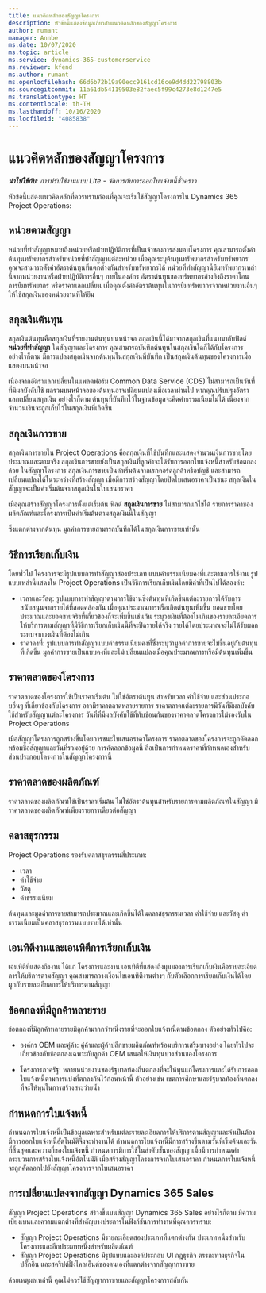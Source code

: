 ```yaml
---
title: แนวคิดหลักของสัญญาโครงการ
description: หัวข้อนี้แสดงข้อมูลเกี่ยวกับแนวคิดหลักของสัญญาโครงการ
author: rumant
manager: Annbe
ms.date: 10/07/2020
ms.topic: article
ms.service: dynamics-365-customerservice
ms.reviewer: kfend
ms.author: rumant
ms.openlocfilehash: 66d6b72b19a90ecc9161cd16ce9d4dd22798803b
ms.sourcegitcommit: 11a61db54119503e82faec5f99c4273e8d1247e5
ms.translationtype: HT
ms.contentlocale: th-TH
ms.lasthandoff: 10/16/2020
ms.locfileid: "4085838"
---
```

# <a name="key-concepts-of-project-contracts"></a>แนวคิดหลักของสัญญาโครงการ

_**นำไปใช้กับ:** การปรับใช้งานแบบ Lite - จัดการกับการออกใบแจ้งหนี้ชั่วคราว_

หัวข้อนี้แสดงแนวคิดหลักที่ควรทราบก่อนที่คุณจะเริ่มใช้สัญญาโครงการใน Dynamics 365 Project Operations:

## <a name="contracting-unit"></a>หน่วยตามสัญญา

หน่วยที่ทำสัญญาหมายถึงหน่วยหรือฝ่ายปฏิบัติการที่เป็นเจ้าของการส่งมอบโครงการ คุณสามารถตั้งค่าต้นทุนทรัพยากรสำหรับหน่วยที่ทำสัญญาแต่ละหน่วย เมื่อคุณระบุต้นทุนทรัพยากรสำหรับทรัพยากร คุณจะสามารถตั้งค่าอัตราต้นทุนที่แตกต่างกันสำหรับทรัพยากรได้ หน่วยที่ทำสัญญานี้ยืมทรัพยากรเหล่านี้จากหน่วยงานหรือฝ่ายปฏิบัติการอื่นๆ ภายในองค์กร อัตราต้นทุนของทรัพยากรอ้างอิงถึงราคาโอน การยืมทรัพยากร หรือราคาแลกเปลี่ยน เมื่อคุณตั้งค่าอัตราต้นทุนในการยืมทรัพยากรจากหน่วยงานอื่นๆ ให้ใช้สกุลเงินของหน่วยงานที่ให้ยืม

## <a name="cost-currency"></a>สกุลเงินต้นทุน

สกุลเงินต้นทุนคือสกุลเงินที่รายงานต้นทุนบนหน้าจอ สกุลเงินนี้ได้มาจากสกุลเงินที่แนบมากับฟิลด์ **หน่วยที่ทำสัญญา** ในสัญญาและโครงการ คุณสามารถบันทึกต้นทุนในสกุลเงินใดก็ได้กับโครงการ อย่างไรก็ตาม มีการแปลงสกุลเงินจากต้นทุนในสกุลเงินที่บันทึก เป็นสกุลเงินต้นทุนของโครงการเมื่อแสดงบนหน้าจอ

เนื่องจากอัตราแลกเปลี่ยนในแพลตฟอร์ม Common Data Service (CDS) ไม่สามารถเป็นวันที่ที่มีผลบังคับใช้ ผลรวมบนหน้าจอของต้นทุนอาจเปลี่ยนแปลงเมื่อเวลาผ่านไป หากคุณปรับปรุงอัตราแลกเปลี่ยนสกุลเงิน อย่างไรก็ตาม ต้นทุนที่บันทึกไว้ในฐานข้อมูลจะคิดค่าธรรมเนียมไม่ได้ เนื่องจากจำนวนเงินจะถูกเก็บไว้ในสกุลเงินที่เกิดขึ้น

## <a name="sales-currency"></a>สกุลเงินการขาย

สกุลเงินการขายใน Project Operations คือสกุลเงินที่ใช้บันทึกและแสดงจำนวนเงินการขายโดยประมาณและตามจริง สกุลเงินการขายยังเป็นสกุลเงินที่ลูกค้าจะได้รับการออกใบแจ้งหนี้สำหรับข้อตกลงด้วย ในสัญญาโครงการ สกุลเงินการขายเป็นค่าเริ่มต้นจากเรกคอร์ดลูกค้าหรือบัญชี และสามารถเปลี่ยนแปลงได้ในระหว่างที่สร้างสัญญา เมื่อมีการสร้างสัญญาโดยปิดใบเสนอราคาเป็นชนะ สกุลเงินในสัญญาจะเป็นค่าเริ่มต้นจากสกุลเงินในใบเสนอราคา

เมื่อคุณสร้างสัญญาโครงการตั้งแต่เริ่มต้น ฟิลด์ **สกุลเงินการขาย** ไม่สามารถแก้ไขได้ รายการราคาของผลิตภัณฑ์และโครงการเป็นค่าเริ่มต้นตามสกุลเงินนี้ในสัญญา

ซึ่งแตกต่างจากต้นทุน มูลค่าการขายสามารถบันทึกได้ในสกุลเงินการขายเท่านั้น

## <a name="billing-method"></a>วิธีการเรียกเก็บเงิน

โดยทั่วไป โครงการจะมีรูปแบบการทำสัญญาสองประเภท แบบค่าธรรมเนียมคงที่และตามการใช้งาน รูปแบบเหล่านี้แสดงใน Project Operations เป็นวิธีการเรียกเก็บเงินโดยมีค่าที่เป็นไปได้สองค่า:

- เวลาและวัสดุ: รูปแบบการทำสัญญาตามการใช้งานซึ่งต้นทุนที่เกิดขึ้นแต่ละรายการได้รับการสนับสนุนจากรายได้ที่สอดคล้องกัน เมื่อคุณประมาณการหรือเกิดต้นทุนเพิ่มขึ้น ยอดขายโดยประมาณและยอดขายจริงที่เกี่ยวข้องก็จะเพิ่มขึ้นเช่นกัน ระบุวงเงินที่ต้องไม่เกินของรายละเอียดการให้บริการตามสัญญาที่มีวิธีการเรียกเก็บเงินนี้ที่จะปิดรายได้จริง รายได้โดยประมาณจะไม่ได้รับผลกระทบจากวงเงินที่ต้องไม่เกิน
- ราคาคงที่: รูปแบบการทำสัญญาแบบค่าธรรมเนียมคงที่ซึ่งระบุว่ามูลค่าการขายจะไม่ขึ้นอยู่กับต้นทุนที่เกิดขึ้น มูลค่าการขายเป็นแบบคงที่และไม่เปลี่ยนแปลงเมื่อคุณประมาณการหรือมีต้นทุนเพิ่มขึ้น

## <a name="project-price-lists"></a>ราคาตลาดของโครงการ

ราคาตลาดของโครงการใช้เป็นราคาเริ่มต้น ไม่ใช่อัตราต้นทุน สำหรับเวลา ค่าใช้จ่าย และส่วนประกอบอื่นๆ ที่เกี่ยวข้องกับโครงการ อาจมีราคาตลาดหลายรายการ ราคาตลาดแต่ละรายการมีวันที่มีผลบังคับใช้สำหรับสัญญาแต่ละโครงการ วันที่ที่มีผลบังคับใช้ที่ทับซ้อนกันของราคาตลาดโครงการไม่รองรับใน Project Operations

เมื่อสัญญาโครงการถูกสร้างขึ้นโดยการชนะใบเสนอราคาโครงการ ราคาตลาดของโครงการจะถูกคัดลอกพร้อมชื่อสัญญาและวันที่รวมอยู่ด้วย การคัดลอกข้อมูลนี้ ถือเป็นการกำหนดราคาที่กำหนดเองสำหรับส่วนประกอบโครงการในสัญญาโครงการนี้

## <a name="product-price-lists"></a>ราคาตลาดของผลิตภัณฑ์

ราคาตลาดของผลิตภัณฑ์ใช้เป็นราคาเริ่มต้น ไม่ใช่อัตราต้นทุนสำหรับรายการตามผลิตภัณฑ์ในสัญญา มีราคาตลาดของผลิตภัณฑ์เพียงรายการเดียวต่อสัญญา

## <a name="transaction-classes"></a>คลาสธุรกรรม

Project Operations รองรับคลาสธุรกรรมสี่ประเภท:

- เวลา
- ค่าใช้จ่าย
- วัสดุ
- ค่าธรรมเนียม

ต้นทุนและมูลค่าการขายสามารถประมาณและเกิดขึ้นได้ในคลาสธุรกรรมเวลา ค่าใช้จ่าย และวัสดุ ค่าธรรมเนียมเป็นคลาสธุรกรรมแบบรายได้เท่านั้น

## <a name="work-entities-and-billing-entities"></a>เอนทิตีงานและเอนทิตีการเรียกเก็บเงิน

เอนทิตีที่แสดงถึงงาน ได้แก่ โครงการและงาน เอนทิตีที่แสดงถึงมุมมองการเรียกเก็บเงินคือรายละเอียดการให้บริการตามสัญญา คุณสามารถวางเงื่อนไขเอนทิตีงานต่างๆ กับตัวเลือกการเรียกเก็บเงินได้โดยผูกกับรายละเอียดการให้บริการตามสัญญา

## <a name="multi-customer-deals"></a>ข้อตกลงที่มีลูกค้าหลายราย

ข้อตกลงที่มีลูกค้าหลายรายมีลูกค้ามากกว่าหนึ่งรายที่จะออกใบแจ้งหนี้ตามข้อตกลง ตัวอย่างทั่วไปคือ:

- องค์กร OEM และคู่ค้า: คู่ค้าและผู้ค้าปลีกขายผลิตภัณฑ์พร้อมบริการเสริมบางอย่าง โดยทั่วไปจะเกี่ยวข้องกับข้อตกลงเฉพาะกับลูกค้า OEM เสนอให้เงินทุนบางส่วนของโครงการ 

- โครงการภาครัฐ: หลายหน่วยงานของรัฐบาลท้องถิ่นตกลงที่จะให้ทุนแก่โครงการและได้รับการออกใบแจ้งหนี้ตามการแบ่งที่ตกลงกันไว้ก่อนหน้านี้ ตัวอย่างเช่น เขตการศึกษาและรัฐบาลท้องถิ่นตกลงที่จะให้ทุนในการสร้างสระว่ายน้ำ

## <a name="invoice-schedules"></a>กำหนดการใบแจ้งหนี้

กำหนดการใบแจ้งหนี้เป็นข้อมูลเฉพาะสำหรับแต่ละรายละเอียดการให้บริการตามสัญญาและจำเป็นต้องมีการออกใบแจ้งหนี้อัตโนมัติจึงจะทำงานได้ กำหนดการใบแจ้งหนี้มีการสร้างขึ้นตามวันที่เริ่มต้นและวันที่สิ้นสุดและความถี่ของใบแจ้งหนี้ กำหนดการมีการใช้ในลำดับขั้นของสัญญาเมื่อมีการกำหนดค่ากระบวนการสร้างใบแจ้งหนี้อัตโนมัติ เมื่อสร้างสัญญาโครงการจากใบเสนอราคา กำหนดการใบแจ้งหนี้จะถูกคัดลอกไปยังสัญญาโครงการจากใบเสนอราคา

## <a name="changes-from-the-dynamics-365-sales-contract"></a>การเปลี่ยนแปลงจากสัญญา Dynamics 365 Sales

สัญญา Project Operations สร้างขึ้นบนสัญญา Dynamics 365 Sales อย่างไรก็ตาม มีความเบี่ยงเบนและความแตกต่างที่สำคัญบางประการในฟังก์ชันการทำงานที่คุณควรทราบ:

- สัญญา Project Operations มีรายละเอียดสองประเภทที่แตกต่างกัน ประเภทหนึ่งสำหรับโครงการและอีกประเภทหนึ่งสำหรับผลิตภัณฑ์
- สัญญา Project Operations มีรูปแบบและองค์ประกอบ UI กฎธุรกิจ ตรรกะทางธุรกิจในปลั๊กอิน และสคริปต์ฝั่งไคลเอ็นต์ของตนเองที่แตกต่างจากสัญญาการขาย

ด้วยเหตุผลเหล่านี้ คุณไม่ควรใช้สัญญาการขายและสัญญาโครงการสลับกัน
